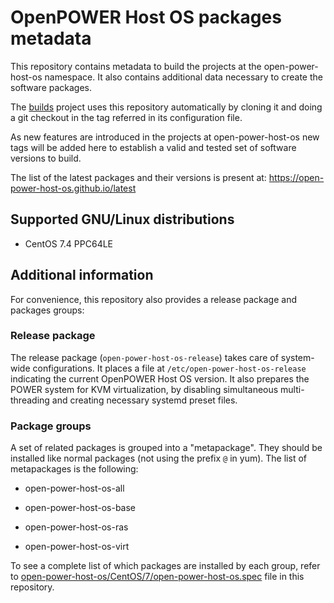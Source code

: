 # OpenPOWER Host OS packages metadata

This repository contains metadata to build the projects at the open-power-host-os
namespace.
It also contains additional data necessary to create the software packages.

The [builds](https://github.com/open-power-host-os/builds) project
uses this repository automatically by cloning it and doing a git
checkout in the tag referred in its configuration file.

As new features are introduced in the projects at open-power-host-os new tags will
be added here to establish a valid and tested set of software versions to build.

The list of the latest packages and their versions is present at:
https://open-power-host-os.github.io/latest

## Supported GNU/Linux distributions

* CentOS 7.4 PPC64LE

## Additional information

For convenience, this repository also provides a release package and
packages groups:

### Release package

The release package (`open-power-host-os-release`) takes care
of system-wide configurations. It places a file at
`/etc/open-power-host-os-release` indicating the current
OpenPOWER Host OS version. It also prepares the POWER system
for KVM virtualization, by disabling simultaneous multi-threading
and creating necessary systemd preset files.

### Package groups

A set of related packages is grouped into a "metapackage". They should be installed 
like normal packages (not using the prefix `@` in yum). The list of 
metapackages is the following:

* open-power-host-os-all

* open-power-host-os-base

* open-power-host-os-ras

* open-power-host-os-virt

To see a complete list of which packages are installed by each group, refer to 
[open-power-host-os/CentOS/7/open-power-host-os.spec](open-power-host-os/CentOS/7/open-power-host-os.spec)
file in this repository.

